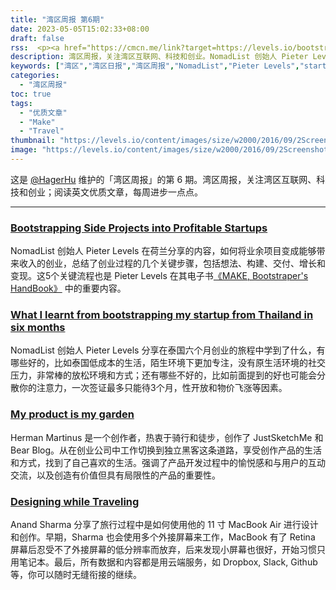 ```yaml
---
title: "湾区周报 第6期"
date: 2023-05-05T15:02:33+08:00
draft: false
rss:  <p><a href="https://cmcn.me/link?target=https://levels.io/bootstrapping/">[Bootstrapping Side Projects into Profitable Startups]</a></br> NomadList 创始人 Pieter Levels 在荷兰分享的内容，如何将业余项目变成能够带来收入的创业，总结了创业过程的几个关键步骤，包括想法、构建、交付、增长和变现。这5个关键流程也是 Pieter Levels 在其电子书[《MAKE, Bootstraper's HandBook》](https://readmake.com/) 中的重要内容。</p>
description: 湾区周报，关注湾区互联网、科技和创业。NomadList 创始人 Pieter Levels 在荷兰分享的内容，如何将业余项目变成能够带来收入的创业，总结了创业过程的几个关键步骤，包括想法、构建、交付、增长和变现。这5个关键流程也是 Pieter Levels 在其电子书[《MAKE, Bootstraper's HandBook》](https://readmake.com/) 中的重要内容。
keywords: ["湾区","湾区日报","湾区周报","NomadList","Pieter Levels","startup from thailand","Gyroscope","Indiehackers"]
categories:
  - "湾区周报"
toc: true
tags:
  - "优质文章"
  - "Make"
  - "Travel"
thumbnail: "https://levels.io/content/images/size/w2000/2016/09/2Screenshot-2016-10-16-01.54.47-copy.jpg"
image: "https://levels.io/content/images/size/w2000/2016/09/2Screenshot-2016-10-16-01.54.47-copy.jpg"
---
```


这是 [@HagerHu](https://twitter.com/hagerhu) 维护的「湾区周报」的第 6 期。湾区周报，关注湾区互联网、科技和创业；阅读英文优质文章，每周进步一点点。

---

### [Bootstrapping Side Projects into Profitable Startups](https://cmcn.me/link?target=https://levels.io/bootstrapping/)

NomadList 创始人 Pieter Levels 在荷兰分享的内容，如何将业余项目变成能够带来收入的创业，总结了创业过程的几个关键步骤，包括想法、构建、交付、增长和变现。这5个关键流程也是 Pieter Levels 在其电子书[《MAKE, Bootstraper's HandBook》](https://cmcn.me/link?target=https://readmake.com/) 中的重要内容。

### [What I learnt from bootstrapping my startup from Thailand in six months](https://cmcn.me/link?target=https://levels.io/bootstrapping-startup-thailand/)

NomadList 创始人 Pieter Levels 分享在泰国六个月创业的旅程中学到了什么，有哪些好的，比如泰国低成本的生活，陌生环境下更加专注，没有原生活环境的社交压力，非常棒的放松环境和方式；还有哪些不好的，比如前面提到的好也可能会分散你的注意力，一次签证最多只能待3个月，性开放和物价飞涨等因素。

### [My product is my garden](https://cmcn.me/link?target=https://herman.bearblog.dev/my-product-is-my-garden/)

Herman Martinus 是一个创作者，热衷于骑行和徒步，创作了 JustSketchMe 和 Bear Blog。从在创业公司中工作切换到独立黑客这条道路，享受创作产品的生活和方式，找到了自己喜欢的生活。强调了产品开发过程中的愉悦感和与用户的互动交流，以及创造有价值但具有局限性的产品的重要性。

### [Designing while Traveling](https://cmcn.me/link?target=https://blog.gyrosco.pe/designing-while-traveling-73954918ef51)

Anand Sharma 分享了旅行过程中是如何使用他的 11 寸 MacBook Air 进行设计和创作。早期，Sharma 也会使用多个外接屏幕来工作，MacBook 有了 Retina 屏幕后忍受不了外接屏幕的低分辨率而放弃，后来发现小屏幕也很好，开始习惯只用笔记本。最后，所有数据和内容都是用云端服务，如 Dropbox, Slack, Github 等，你可以随时无缝衔接的继续。
